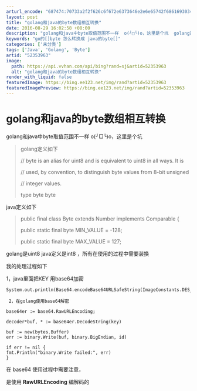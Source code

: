```yaml
---
arturl_encode: "687474:70733a2f2f626c6f672e6373646e2e6e65742f686169303436:2f61727469636c652f64657461696c732f3532333533393633"
layout: post
title: "golang和java的byte数组相互转换"
date: 2016-08-29 16:02:58 +08:00
description: "golang和java中byte取值范围不一样  o(╯□╰)o，这里是个坑  golang定义如下"
keywords: "go的[]byte 怎么转换成 java的byte[]"
categories: ['未分类']
tags: ['Java', 'Golang', 'Byte']
artid: "52353963"
image:
  path: https://api.vvhan.com/api/bing?rand=sj&artid=52353963
  alt: "golang和java的byte数组相互转换"
render_with_liquid: false
featuredImage: https://bing.ee123.net/img/rand?artid=52353963
featuredImagePreview: https://bing.ee123.net/img/rand?artid=52353963
---
```


# golang和java的byte数组相互转换

golang和java中byte取值范围不一样 o(╯□╰)o，这里是个坑

> golang定义如下
>   
> // byte is an alias for uint8 and is equivalent to uint8 in all ways. It is
>   
> // used, by convention, to distinguish byte values from 8-bit unsigned
>   
> // integer values.
>   
> type byte byte

java定义如下

> public final class Byte extends Number implements Comparable {
>   
> public static final byte MIN\_VALUE = -128;
>   
> public static final byte MAX\_VALUE = 127;

golang是uint8 java定义是int8 ，所有在使用的过程中需要装换

我的处理过程如下
  
1，java里面把KEY 用base64加密

```
System.out.println(Base64.encodeBase64URLSafeString(ImageConstants.DES_KEY));
```

```
 2，在golang使用base64解密

```

```
base64er := base64.RawURLEncoding;

decoder*buf, * := base64er.DecodeString(key)

buf := new(bytes.Buffer)
err := binary.Write(buf, binary.BigEndian, id)

if err != nil {
fmt.Println("binary.Write failed:", err)
}
```

在 base64 使用过程中需要注意，
  
是使用
**RawURLEncoding**
编解码的
